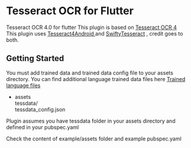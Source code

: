 # Tesseract OCR for Flutter

Tesseract OCR 4.0 for flutter
This plugin is based on  <a href="https://github.com/tesseract-ocr/tesseract">Tesseract OCR 4</a> <br/>
This plugin uses <a href="https://github.com/adaptech-cz/Tesseract4Android/"> Tesseract4Android </a>  and <a href="https://github.com/SwiftyTesseract/SwiftyTesseract">SwiftyTesseract</a> ,  credit goes to both.

## Getting Started

You must add trained data and trained data config file to your assets directory.
You can find additional language trained data files here <a href="https://github.com/tesseract-ocr/tessdata">Trained language files</a>

- assets<br/>
    tessdata/<br/>
    tessdata_config.json<br/>

Plugin assumes you have tessdata folder in your assets directory and defined in your pubspec.yaml 

Check the content of example/assets folder and example pubspec.yaml